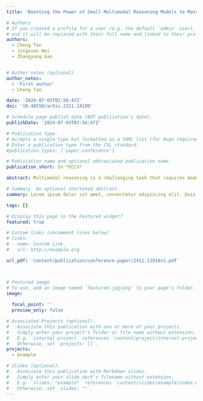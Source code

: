 ```yaml
---
title: 'Boosting the Power of Small Multimodal Reasoning Models to Match Larger Models with Self-Consistency Training'

# Authors
# If you created a profile for a user (e.g. the default `admin` user), write the username (folder name) here
# and it will be replaced with their full name and linked to their profile.
authors:
  - Cheng Tan
  - Jingxuan Wei
  - Zhangyang Gao


# Author notes (optional)
author_notes:
  - 'First author'
  - Cheng Tan

date: '2024-07-03T02:56:47Z'
doi: '10.48550/arXiv.2311.14109'

# Schedule page publish date (NOT publication's date).
publishDate: '2024-07-03T02:56:47Z'

# Publication type.
# Accepts a single type but formatted as a YAML list (for Hugo requirements).
# Enter a publication type from the CSL standard.
#publication_types: ['paper-conference']

# Publication name and optional abbreviated publication name.
publication_short: In *ECCV*

abstract: Multimodal reasoning is a challenging task that requires models to reason across multiple modalities to answer questions. Existing approaches have made progress by incorporating language and visual modalities into a two-stage reasoning framework, separating rationale generation from answer inference. However, these approaches often fall short due to the inadequate quality of the generated rationales. In this work, we delve into the importance of rationales in model reasoning. We observe that when rationales are completely accurate, the model’s accuracy significantly improves, highlighting the need for high-quality rationale generation. Motivated by this, we propose MC-CoT, a self-consistency training strategy that generates multiple rationales and answers, subsequently selecting the most accurate through a voting process. This approach not only enhances the quality of generated rationales but also leads to more accurate and robust answers. Through extensive experiments, we demonstrate that our approach significantly improves model performance across various benchmarks. Remarkably, we show that even smaller base models, when equipped with our proposed approach, can achieve results comparable to those of larger models, illustrating the potential of our approach in harnessing the power of rationales for improved multimodal reasoning. The code is available at github.com/chengtan9907/mc-cot.

# Summary. An optional shortened abstract.
summary: Lorem ipsum dolor sit amet, consectetur adipiscing elit. Duis posuere tellus ac convallis placerat. Proin tincidunt magna sed ex sollicitudin condimentum.

tags: []

# Display this page in the Featured widget?
featured: true

# Custom links (uncomment lines below)
# links:
# - name: Custom Link
#   url: http://example.org

url_pdf: 'content/publication/conference-paper/2411.11916v1.pdf'



# Featured image
# To use, add an image named `featured.jpg/png` to your page's folder.
image:
  
  focal_point: ''
  preview_only: false

# Associated Projects (optional).
#   Associate this publication with one or more of your projects.
#   Simply enter your project's folder or file name without extension.
#   E.g. `internal-project` references `content/project/internal-project/index.md`.
#   Otherwise, set `projects: []`.
projects:
  - example

# Slides (optional).
#   Associate this publication with Markdown slides.
#   Simply enter your slide deck's filename without extension.
#   E.g. `slides: "example"` references `content/slides/example/index.md`.
#   Otherwise, set `slides: ""`.
---
```



